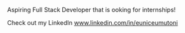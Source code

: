 Aspiring Full Stack Developer that is ooking for internships!

Check out my LinkedIn
www.linkedin.com/in/euniceumutoni 
